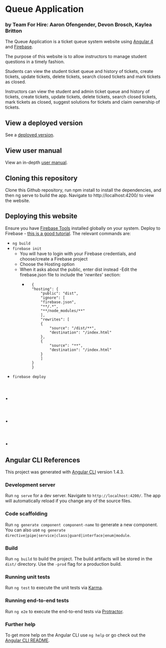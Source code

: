 # Queue Application

### by Team For Hire: Aaron Ofengender, Devon Brosch, Kaylea Britton

The Queue Application is a ticket queue system website using [Angular 4](https://angular.io/) and [Firebase](https://firebase.google.com/).

The purpose of this website is to allow instructors to manage student questions in a timely fashion.

Students can view the student ticket queue and history of tickets, create tickets, update tickets, delete tickets, search closed tickets and mark tickets as closed.

Instructors can view the student and admin ticket queue and history of tickets, create tickets, update tickets, delete tickets, search closed tickets, mark tickets as closed, suggest solutions for tickets and claim ownership of tickets.

## View a deployed version

See a [deployed version](https://help-me-queue.firebaseapp.com/).

## View user manual

View an in-depth [user manual]().

## Cloning this repository

Clone this Github repository, run npm install to install the dependencies, and then ng serve to build the app. Navigate to http://localhost:4200/ to view the website.

## Deploying this website

Ensure you have [Firebase Tools](https://github.com/firebase/firebase-tools) installed globally on your system. Deploy to Firebase - [this is a good tutorial](https://alligator.io/angular/deploying-angular-app-to-firebase/). The relevant commands are:

- `ng build`
- `firebase init`
    - You will have to login with your Firebase credentials, and choose/create a Firebase project
    - Choose the Hosting option
    - When it asks about the public, enter dist instead
    -Edit the firebase.json file to include the '*rewrites*' section:
        - ``` {
            {
            "hosting": {
                "public": "dist",
                "ignore": [
                "firebase.json",
                "**/.*",
                "**/node_modules/**"
                ],
                "rewrites": [
                {
                    "source": "/dist/**",
                    "destination": "/index.html"
                },
                {
                    "source": "**",
                    "destination": "/index.html"
                }
                ]
            }
            }
 - `firebase deploy`

# .
# .
# .



## Angular CLI References


This project was generated with [Angular CLI](https://github.com/angular/angular-cli) version 1.4.3.

### Development server

Run `ng serve` for a dev server. Navigate to `http://localhost:4200/`. The app will automatically reload if you change any of the source files.

### Code scaffolding

Run `ng generate component component-name` to generate a new component. You can also use `ng generate directive|pipe|service|class|guard|interface|enum|module`.

### Build

Run `ng build` to build the project. The build artifacts will be stored in the `dist/` directory. Use the `-prod` flag for a production build.

### Running unit tests

Run `ng test` to execute the unit tests via [Karma](https://karma-runner.github.io).

### Running end-to-end tests

Run `ng e2e` to execute the end-to-end tests via [Protractor](http://www.protractortest.org/).

### Further help

To get more help on the Angular CLI use `ng help` or go check out the [Angular CLI README](https://github.com/angular/angular-cli/blob/master/README.md).
